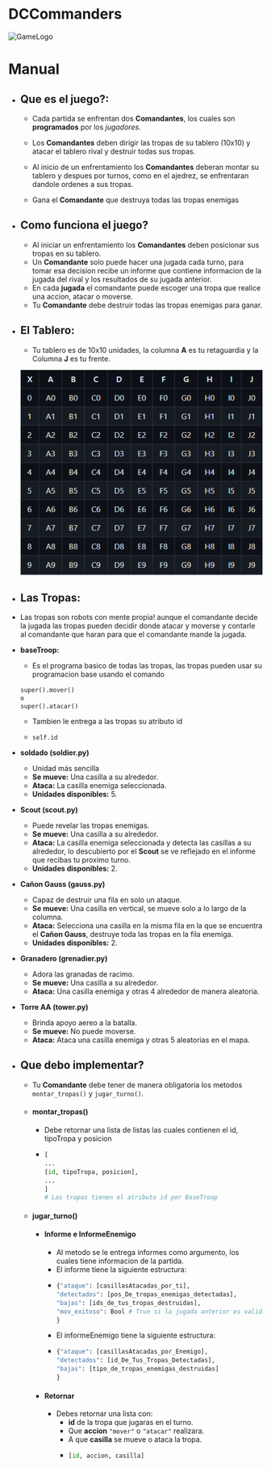 # DCCommanders
![GameLogo]()

# Manual
* ## Que es el juego?:
  * Cada partida se enfrentan dos **Comandantes**, los cuales son **programados** por los _jugadores_. 
  * Los **Comandantes** deben dirigir las tropas de su tablero (10x10) y atacar el tablero rival y destruir todas sus tropas. 
  * Al inicio de un enfrentamiento los **Comandantes** deberan montar su tablero y despues por turnos, como en el ajedrez, se enfrentaran dandole ordenes a sus tropas.

  * Gana el **Comandante** que destruya todas las tropas enemigas

* ## Como funciona el juego?
  * Al iniciar un enfrentamiento los **Comandantes** deben posicionar sus tropas en su tablero. 
  * Un **Comandante** solo puede hacer una jugada cada turno, para tomar esa decision recibe un informe que contiene informacion de la jugada del rival y los resultados de su jugada anterior. 
  * En cada **jugada** el comandante puede escoger una tropa que realice una accion, atacar o moverse.
  * Tu **Comandante** debe destruir todas las tropas enemigas para ganar.

* ## El Tablero:
  * Tu tablero es de 10x10 unidades, la columna **A** es tu retaguardia y la Columna **J** es tu frente.
  
  ![Tablero](img_1.png)




* ## Las Tropas:
* Las tropas son robots con mente propia! aunque el comandante decide la jugada las tropas pueden decidir donde atacar y moverse y contarle al comandante que haran para que el comandante mande la jugada.

* **baseTroop:**

  * Es el programa basico de todas las tropas, las tropas pueden usar su programacion base usando el comando 
  ```python3 
  super().mover()
  o
  super().atacar()
  ```
  * Tambien le entrega a las tropas su atributo id 
  * ```python3
    self.id

* **soldado (soldier.py)**
  * Unidad más sencilla 
  * **Se mueve:** Una casilla a su alrededor.
  * **Ataca:** La casilla enemiga seleccionada.
  * **Unidades disponibles:** 5.

* **Scout (scout.py)**
  * Puede revelar las tropas enemigas.
  * **Se mueve:** Una casilla a su alrededor.
  * **Ataca:** La casilla enemiga seleccionada y detecta las casillas a su alrededor, lo descubierto por el **Scout** se ve reflejado en el informe que recibas tu proximo turno.
  * **Unidades disponibles:** 2.

* **Cañon Gauss (gauss.py)**
  * Capaz de destruir una fila en solo un ataque.
  * **Se mueve:** Una casilla en vertical, se mueve solo a lo largo de la columna.
  * **Ataca:** Selecciona una casilla en la misma fila en la que se encuentra el **Cañon Gauss**, destruye toda las tropas en la fila enemiga.
  * **Unidades disponibles:** 2.

* **Granadero (grenadier.py)**
  * Adora las granadas de racimo.
  * **Se mueve:** Una casilla a su alrededor.
  * **Ataca:** Una casilla enemiga y otras 4 alrededor de manera aleatoria.

* **Torre AA (tower.py)**
  * Brinda apoyo aereo a la batalla.
  * **Se mueve:** No puede moverse.
  * **Ataca:** Ataca una casilla enemiga y otras 5 aleatorias en el mapa.
* ## Que debo implementar?
  * Tu **Comandante** debe tener de manera obligatoria los metodos ```montar_tropas()``` y  ```jugar_turno()```.
  * #### montar_tropas()
    * Debe retornar una lista de listas las cuales contienen el id, tipoTropa y posicion
    * ```python 
      [
      ...
      [id, tipoTropa, posicion],
      ...
      ]
      # Las tropas tienen el atributo id por BaseTroop
    
  * #### jugar_turno()
    * #### Informe e InformeEnemigo
      * Al metodo se le entrega informes como argumento, los cuales tiene informacion de la partida.
      * El informe tiene la siguiente estructura:
      * ```python
        {"ataque": [casillasAtacadas_por_ti],
        "detectados": [pos_De_tropas_enemigas_detectadas],
        "bajas": [ids_de_tus_tropas_destruidas],
        "mov_exitoso": Bool # True si la jugada anterior es valida, False si no
        }
      * El informeEnemigo tiene la siguiente estructura:
      * ```python
        {"ataque": [casillasAtacadas_por_Enemigo],
        "detectados": [id_De_Tus_Tropas_Detectadas],
        "bajas": [tipo_de_tropas_enemigas_destruidas]
        }
    * #### Retornar
      * Debes retornar una lista con: 
        * **id** de la tropa que jugaras en el turno.
        * Que **accion** ```"mover"``` o ```"atacar"``` realizara.
        * A que **casilla** se mueve o ataca la tropa.
        * ```python
          [id, accion, casilla]
      
